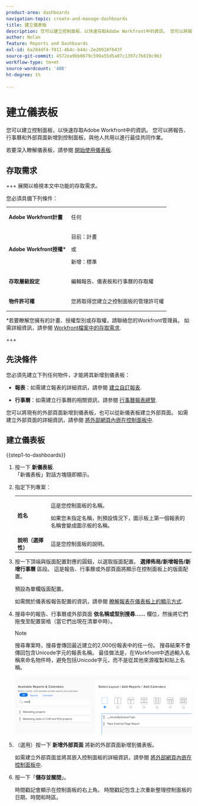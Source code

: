 ```yaml
---
product-area: dashboards
navigation-topic: create-and-manage-dashboards
title: 建立儀表板
description: 您可以建立控制面板，以快速存取Adobe Workfront中的資訊。 您可以將報告、行事曆和外部頁面新增到控制面板，與他人共用以進行最佳共同作業。
author: Nolan
feature: Reports and Dashboards
exl-id: 6a284df4-f011-4b4c-b44c-2e20918f643f
source-git-commit: 4572ea9bb0679c599a55d5a87c1397c7b819c963
workflow-type: tm+mt
source-wordcount: '486'
ht-degree: 1%

---
```


# 建立儀表板

<!--Audited: 01/2024-->

您可以建立控制面板，以快速存取Adobe Workfront中的資訊。 您可以將報告、行事曆和外部頁面新增到控制面板，與他人共用以進行最佳共同作業。

若要深入瞭解儀表板，請參閱 [開始使用儀表板](../../../reports-and-dashboards/dashboards/understanding-dashboards/get-started-dashboards.md).

## 存取需求

+++ 展開以檢視本文中功能的存取需求。

您必須具備下列條件：

<table style="table-layout:auto">
 <col> 
 </col> 
 <col> 
 </col> 
 <tbody> 
  <tr> 
   <td> <p><strong>Adobe Workfront計畫</strong></p> </td> 
   <td>任何</td> 
  </tr> 
  <tr> 
   <td> <p><strong>Adobe Workfront授權*</strong></p> </td> 
   <td> <p>目前：計畫 </p>
   或
   <p>新增：標準 </p> </td> 
  </tr> 
  <tr> 
   <td><strong>存取層級設定</strong> </td> 
   <td> <p>編輯報告、儀表板和行事曆的存取權</p> </td> 
  </tr> 
  <tr> 
   <td> <p><strong>物件許可權</strong> </p> </td> 
   <td> <p>您將取得您建立之控制面板的管理許可權</p> </td> 
  </tr> 
 </tbody> 
</table>

*若要瞭解您擁有的計畫、授權型別或存取權，請聯絡您的Workfront管理員。 如需詳細資訊，請參閱 [Workfront檔案中的存取需求](/help/quicksilver/administration-and-setup/add-users/access-levels-and-object-permissions/access-level-requirements-in-documentation.md).

+++

## 先決條件

您必須先建立下列任何物件，才能將其新增到儀表板：

* **報表**：如需建立報表的詳細資訊，請參閱 [建立自訂報表](../../../reports-and-dashboards/reports/creating-and-managing-reports/create-custom-report.md).

* **行事曆**：如需建立行事曆的相關資訊，請參閱 [行事曆報表總覽](../../../reports-and-dashboards/reports/calendars/calendar-reports-overview.md).

您可以將現有的外部頁面新增到儀表板，也可以從新儀表板建立外部頁面。 如需建立外部頁面的詳細資訊，請參閱 [將外部網頁內嵌在控制面板中](../../../reports-and-dashboards/dashboards/creating-and-managing-dashboards/embed-external-web-page-dashboard.md).

## 建立儀表板

{{step1-to-dashboards}}

1. 按一下 **新儀表板**.\
   「新儀表板」對話方塊隨即顯示。

1. 指定下列專案：

   <table style="table-layout:auto">
    <col>
    <col>
    <tbody>
     <tr>
      <td role="rowheader"><strong>姓名</strong></td>
      <td><p>這是您控制面板的名稱。</p><p>如果您未指定名稱，則預設情況下，圖示板上第一個報表的名稱會變成圖示板的名稱。</p></td>
     </tr>
     <tr>
      <td role="rowheader"><strong>說明（選擇性）</strong></td>
      <td>這是您控制面板的說明。</td>
     </tr>
    </tbody>
   </table>

1. 按一下頂端與版面配置對應的圓鈕，以選取版面配置。 **選擇佈局/新增報告/新增行事曆** 區段。 這是報告、行事曆或外部頁面將顯示在控制面板上的版面配置。

   預設為單欄版面配置。

   如需關於儀表板報告配置的資訊，請參閱 [瞭解報表在儀表板上的顯示方式](../../../reports-and-dashboards/dashboards/understanding-dashboards/understand-how-reports-display-dashboard.md).

   <!--
   Consider adding the information from this article above here, at some point, instead of linking to it.)
   -->

1. 搜尋中的報告、行事曆或外部頁面 **依名稱或型別搜尋……** 欄位，然後將它們拖曳至配置窗格（當它們出現在清單中時）。

   >[!NOTE]
   >
   >搜尋專案時，搜尋會傳回最近建立的2,000份報表中的任一份。 搜尋結果不會傳回包含Unicode字元的報表名稱。 最佳做法是，在Workfront中透過輸入名稱來命名物件時，避免包括Unicode字元，而不是從其他來源複製和貼上名稱。

   ![搜尋報表](assets/qs-new-dashboard-ui-0722.png)

1. （選用）按一下 **新增外部頁面** 將新的外部頁面新增到儀表板。

   如需建立外部頁面並將其嵌入控制面板的詳細資訊，請參閱 [將外部網頁內嵌在控制面板中](../../../reports-and-dashboards/dashboards/creating-and-managing-dashboards/embed-external-web-page-dashboard.md).

1. 按一下「**儲存並關閉**」。

   時間戳記會顯示在控制面板的右上角。 時間戳記包含上次重新整理控制面板的日期、時間和時區。
